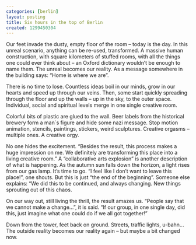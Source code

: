 ```yaml
---
categories: [berlin]
layout: posting
title: Six hours in the top of Berlin
created: 1299450304
---
```

Our feet invade the dusty, empty floor of the room &ndash; today is the day. In this unreal scenario, anything can be re-used, transformed. A massive human construction, with square kilometers of stuffed rooms, with all the things one could ever think about &ndash; an Oxford dictionary wouldn&rsquo;t be enough to name them. The unreal becomes our reality. As a message somewhere in the building says: &ldquo;Home is where we are&rdquo;.

There is no time to lose. Countless ideas boil in our minds, grow in our hearts and speed up through our veins. Then, some start quickly spreading through the floor and up the walls &ndash; up in the sky, to the outer space. Individual, social and spiritual levels merge in one single creative room.

Colorful bits of plastic are glued to the wall. Beer labels from the historical brewery form a man&acute;s figure and hide some nazi message. Stop motion animation, stencils, paintings, stickers, weird sculptures. Creative orgasms &ndash; multiple ones. A creative orgy.

No one hides the excitement. &ldquo;Besides the result, this process makes a huge impression on me. We definitely are transforming this place into a living creative room.&rdquo; A &ldquo;collaborative arts explosion&rdquo; is another description of what is happening.
As the autumn sun falls down the horizon, a light rises from our gas lamp. It&rsquo;s time to go. &ldquo;I feel like I don&rsquo;t want to leave this place!&rdquo;, one shouts. But this is just &ldquo;the end of the beginning&rdquo;. Someone else explains: &ldquo;We did this to be continued, and always changing. New things sprouting out of this chaos.

On our way out, still living the thrill, the result amazes us. &ldquo;People say that we cannot make a change&hellip;&rdquo;, it is said. &ldquo;If our group, in one single day, did this, just imagine what one could do if we all got together!&rdquo;

Down from the tower, feet back on ground. Streets, traffic lights, u-bahn... The outside reality becomes our reality again &ndash; but maybe a bit changed now.

